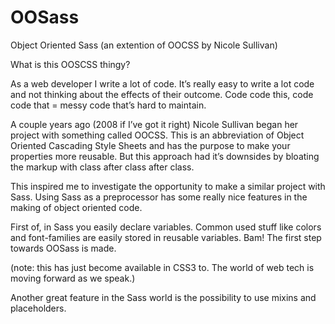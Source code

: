 OOSass
======

Object Oriented Sass (an extention of OOCSS by Nicole Sullivan)

What is this OOSCSS thingy?

As a web developer I write a lot of code. It’s really easy to write a lot code and not thinking about the effects of their outcome. Code code this, code code that = messy code that’s hard to maintain.

A couple years ago (2008 if I’ve got it right) Nicole Sullivan began her project with something called OOCSS. This is an abbreviation of Object Oriented Cascading Style Sheets and has the purpose to make your properties more reusable. But this approach had it’s downsides by bloating the markup with class after class after class.

This inspired me to investigate the opportunity to make a similar project with Sass. Using Sass as a preprocessor has some really nice features in the making of object oriented code.

First of, in Sass you easily declare variables. Common used stuff like colors and font-families are easily stored in reusable variables. Bam! The first step towards OOSass is made.

(note: this has just become available in CSS3 to. The world of web tech is moving forward as we speak.)

Another great feature in the Sass world is the possibility to use mixins and placeholders.
